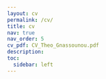 ```yaml
---
layout: cv
permalink: /cv/
title: cv
nav: true
nav_order: 5
cv_pdf: CV_Theo_Gnassounou.pdf
description: 
toc:
  sidebar: left
---
```


